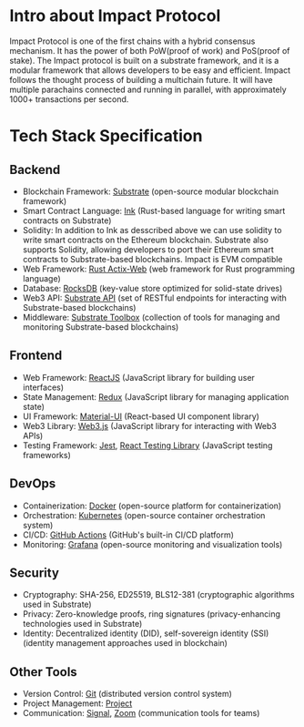 # Intro about Impact Protocol
Impact Protocol is one of the first chains with a hybrid consensus mechanism. It has the power of both PoW(proof of work) and PoS(proof of stake). The Impact protocol is built on a substrate framework, and it is a modular framework that allows developers to be easy and efficient. Impact follows the thought process of building a multichain future. It will have multiple parachains connected and running in parallel, with approximately 1000+ transactions per second.

# Tech Stack Specification

## Backend

- Blockchain Framework: [Substrate](https://github.com/paritytech/substrate) (open-source modular blockchain framework)
- Smart Contract Language: [Ink](https://github.com/paritytech/ink) (Rust-based language for writing smart contracts on Substrate)
- Solidity: In addition to Ink as desscribed above we can use solidity to write smart contracts on the Ethereum blockchain. Substrate also supports Solidity, allowing developers to port their Ethereum smart contracts to Substrate-based blockchains. Impact is EVM compatible
- Web Framework: [Rust Actix-Web](https://github.com/actix/actix-web) (web framework for Rust programming language)
- Database: [RocksDB](https://rocksdb.org/) (key-value store optimized for solid-state drives)
- Web3 API: [Substrate API](https://substrate.dev/docs/en/knowledgebase/integrate/substrate-api) (set of RESTful endpoints for interacting with Substrate-based blockchains)
- Middleware: [Substrate Toolbox](https://github.com/paritytech/substrate-toolbox) (collection of tools for managing and monitoring Substrate-based blockchains)

## Frontend

- Web Framework: [ReactJS](https://reactjs.org/) (JavaScript library for building user interfaces)
- State Management: [Redux](https://redux.js.org/) (JavaScript library for managing application state)
- UI Framework: [Material-UI](https://material-ui.com/) (React-based UI component library)
- Web3 Library: [Web3.js](https://web3js.readthedocs.io/) (JavaScript library for interacting with Web3 APIs)
- Testing Framework: [Jest](https://jestjs.io/), [React Testing Library](https://testing-library.com/docs/react-testing-library/intro/) (JavaScript testing frameworks)

## DevOps

- Containerization: [Docker](https://www.docker.com/) (open-source platform for containerization)
- Orchestration: [Kubernetes](https://kubernetes.io/) (open-source container orchestration system)
- CI/CD: [GitHub Actions](https://github.com/features/actions) (GitHub's built-in CI/CD platform)
- Monitoring: [Grafana](https://grafana.com/) (open-source monitoring and visualization tools)

## Security
- Cryptography: SHA-256, ED25519, BLS12-381 (cryptographic algorithms used in Substrate)
- Privacy: Zero-knowledge proofs, ring signatures (privacy-enhancing technologies used in Substrate)
- Identity: Decentralized identity (DID), self-sovereign identity (SSI) (identity management approaches used in blockchain)

## Other Tools

- Version Control: [Git](https://git-scm.com/) (distributed version control system)
- Project Management: [Project](https://www.github.com)
- Communication: [Signal](https://signal.org/en/download/), [Zoom](https://zoom.us/) (communication tools for teams)
